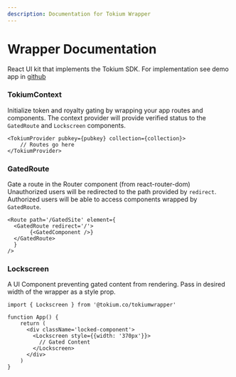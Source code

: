 ```yaml
---
description: Documentation for Tokium Wrapper
---
```


# Wrapper Documentation

React UI kit that implements the Tokium SDK. For implementation see demo app in [github](https://github.com/TokiumSOL/TokiumWrapper/tree/main/react-ui/src)

### TokiumContext

Initialize token and royalty gating by wrapping your app routes and components. The context provider will provide verified status to the `GatedRoute` and `Lockscreen` components.

```
<TokiumProvider pubkey={pubkey} collection={collection}>
    // Routes go here
</TokiumProvider>
```

### GatedRoute

Gate a route in the Router component (from react-router-dom) Unauthorized users will be redirected to the path provided by `redirect`. Authorized users will be able to access components wrapped by `GatedRoute`.

```
<Route path='/GatedSite' element={
  <GatedRoute redirect='/'>
       {<GatedComponent />}
  </GatedRoute>
  }
/>
```

### Lockscreen

A UI Component preventing gated content from rendering. Pass in desired width of the wrapper as a style prop.

```
import { Lockscreen } from '@tokium.co/tokiumwrapper'

function App() {
    return (
      <div className='locked-component'>
        <Lockscreen style={{width: '370px'}}>
          // Gated Content
        </Lockscreen>
      </div>
    )
}
```

